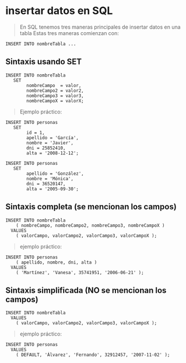 # insertar datos en SQL

> En SQL tenemos tres maneras principales de insertar datos en una tabla
> Estas tres maneras comienzan con:

    INSERT INTO nombreTabla ...  

## Sintaxis usando SET 

    INSERT INTO nombreTabla  
       SET  
            nombreCampo  = valor,  
            nombreCampo2 = valor2,  
            nombreCampo3 = valor3,  
            nombreCampoX = valorX;  

> Ejemplo práctico:

    INSERT INTO personas  
       SET   
            id = 1,  
            apellido = 'García',  
            nombre = 'Javier',  
            dni = 25852410,  
            alta = '2008-12-12';  

    INSERT INTO personas  
       SET  
            apellido = 'González',  
            nombre = 'Mónica',  
            dni = 36520147,  
            alta = '2005-09-30';  
   
## Sintaxis completa (se mencionan los campos)

    INSERT INTO nombreTabla  
        ( nombreCampo, nombreCampo2, nombreCampo3, nombreCampoX )  
      VALUES  
        ( valorCampo, valorCampo2, valorCampo3, valorCampoX );  

> ejemplo práctico:

    INSERT INTO personas  
        ( apellido, nombre, dni, alta )  
      VALUES  
        ( 'Martínez', 'Vanesa', 35741951, '2006-06-21' );  

## Sintaxis simplificada (NO se mencionan los campos)

    INSERT INTO nombreTabla
      VALUES  
        ( valorCampo, valorCampo2, valorCampo3, valorCampoX );  

> ejemplo práctico:

    INSERT INTO personas  
      VALUES  
        ( DEFAULT, 'Álvarez', 'Fernando', 32912457, '2007-11-02' );  